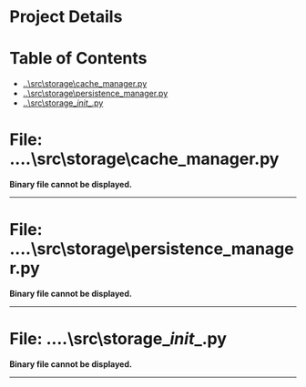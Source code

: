 # Project Details

# Table of Contents
- [..\src\storage\cache_manager.py](#-src-storage-cache_managerpy)
- [..\src\storage\persistence_manager.py](#-src-storage-persistence_managerpy)
- [..\src\storage\__init__.py](#-src-storage-__init__py)


# File: ..\..\src\storage\cache_manager.py

**Binary file cannot be displayed.**

---

# File: ..\..\src\storage\persistence_manager.py

**Binary file cannot be displayed.**

---

# File: ..\..\src\storage\__init__.py

**Binary file cannot be displayed.**

---

